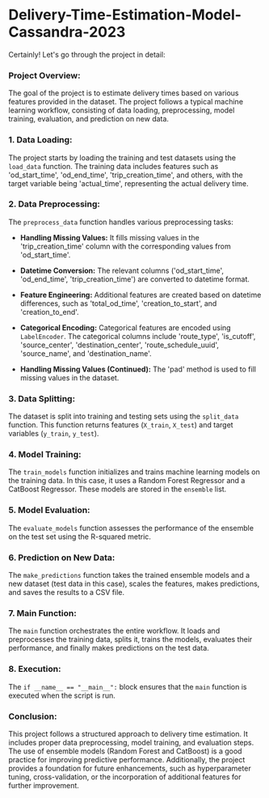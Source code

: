 # Delivery-Time-Estimation-Model-Cassandra-2023
Certainly! Let's go through the project in detail:

### Project Overview:
The goal of the project is to estimate delivery times based on various features provided in the dataset. The project follows a typical machine learning workflow, consisting of data loading, preprocessing, model training, evaluation, and prediction on new data.

### 1. Data Loading:
The project starts by loading the training and test datasets using the `load_data` function. The training data includes features such as 'od_start_time', 'od_end_time', 'trip_creation_time', and others, with the target variable being 'actual_time', representing the actual delivery time.

### 2. Data Preprocessing:
The `preprocess_data` function handles various preprocessing tasks:

   - **Handling Missing Values:** It fills missing values in the 'trip_creation_time' column with the corresponding values from 'od_start_time'.

   - **Datetime Conversion:** The relevant columns ('od_start_time', 'od_end_time', 'trip_creation_time') are converted to datetime format.

   - **Feature Engineering:** Additional features are created based on datetime differences, such as 'total_od_time', 'creation_to_start', and 'creation_to_end'.

   - **Categorical Encoding:** Categorical features are encoded using `LabelEncoder`. The categorical columns include 'route_type', 'is_cutoff', 'source_center', 'destination_center', 'route_schedule_uuid', 'source_name', and 'destination_name'.

   - **Handling Missing Values (Continued):** The 'pad' method is used to fill missing values in the dataset.

### 3. Data Splitting:
The dataset is split into training and testing sets using the `split_data` function. This function returns features (`X_train`, `X_test`) and target variables (`y_train`, `y_test`).

### 4. Model Training:
The `train_models` function initializes and trains machine learning models on the training data. In this case, it uses a Random Forest Regressor and a CatBoost Regressor. These models are stored in the `ensemble` list.

### 5. Model Evaluation:
The `evaluate_models` function assesses the performance of the ensemble on the test set using the R-squared metric.

### 6. Prediction on New Data:
The `make_predictions` function takes the trained ensemble models and a new dataset (test data in this case), scales the features, makes predictions, and saves the results to a CSV file.

### 7. Main Function:
The `main` function orchestrates the entire workflow. It loads and preprocesses the training data, splits it, trains the models, evaluates their performance, and finally makes predictions on the test data.

### 8. Execution:
The `if __name__ == "__main__":` block ensures that the `main` function is executed when the script is run.

### Conclusion:
This project follows a structured approach to delivery time estimation. It includes proper data preprocessing, model training, and evaluation steps. The use of ensemble models (Random Forest and CatBoost) is a good practice for improving predictive performance. Additionally, the project provides a foundation for future enhancements, such as hyperparameter tuning, cross-validation, or the incorporation of additional features for further improvement.
